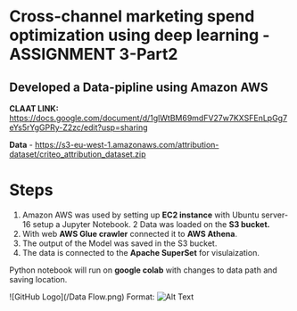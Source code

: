 # **Cross-channel marketing spend optimization using deep learning - ASSIGNMENT 3-Part2**

## **Developed a Data-pipline using  Amazon AWS** 

**CLAAT LINK:**  https://docs.google.com/document/d/1glWtBM69mdFV27w7KXSFEnLpGg7eYs5rYgGPRy-Z2zc/edit?usp=sharing

**Data** -  https://s3-eu-west-1.amazonaws.com/attribution-dataset/criteo_attribution_dataset.zip

# **Steps**
1.  Amazon AWS was used by setting up **EC2 instance** with Ubuntu server-16 setup a Jupyter Notebook. 
2   Data was loaded on the **S3 bucket.**
3.  With web **AWS Glue crawler** connected it to **AWS Athena**.
4.  The output of the Model was saved in the S3 bucket.
5.  The data is connected to the **Apache SuperSet** for visulaization.
 
Python notebook will run on **google colab** with changes to data path and saving location.

![GitHub Logo](/Data Flow.png)
Format: ![Alt Text](https://github.com/Abhishek-Gargha-Maheshwarappa/INFO7374DigitalMarketingAnalytics/blob/master/Assignment%203%20part2/Data%20Flow.png)

